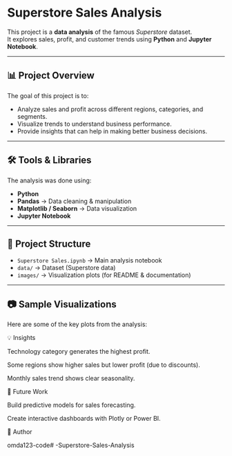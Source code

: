 # Superstore Sales Analysis

This project is a **data analysis** of the famous *Superstore* dataset.  
It explores sales, profit, and customer trends using **Python** and **Jupyter Notebook**.

---

## 📊 Project Overview
The goal of this project is to:
- Analyze sales and profit across different regions, categories, and segments.
- Visualize trends to understand business performance.
- Provide insights that can help in making better business decisions.

---

## 🛠️ Tools & Libraries
The analysis was done using:
- **Python**
- **Pandas** → Data cleaning & manipulation
- **Matplotlib / Seaborn** → Data visualization
- **Jupyter Notebook**

---

## 📂 Project Structure
- `Superstore Sales.ipynb` → Main analysis notebook  
- `data/` → Dataset (Superstore data)  
- `images/` → Visualization plots (for README & documentation)  

---

## 📷 Sample Visualizations
Here are some of the key plots from the analysis:




💡 Insights

Technology category generates the highest profit.

Some regions show higher sales but lower profit (due to discounts).

Monthly sales trend shows clear seasonality.

📌 Future Work

Build predictive models for sales forecasting.

Create interactive dashboards with Plotly or Power BI.

👤 Author

omda123-code# -Superstore-Sales-Analysis
